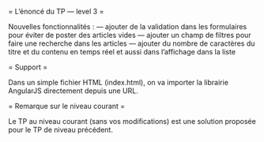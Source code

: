= L’énoncé du TP — level 3 =

Nouvelles fonctionnalités :
— ajouter de la validation dans les formulaires pour éviter de poster des articles vides
— ajouter un champ de filtres pour faire une recherche dans les articles
— ajouter du nombre de caractères du titre et du contenu en temps réel et aussi dans l’affichage dans la liste

= Support =

Dans un simple fichier HTML (index.html), on va importer la librairie AngularJS directement depuis une URL.

= Remarque sur le niveau courant =

Le TP au niveau courant (sans vos modifications) est une solution proposée pour le TP de niveau précédent.